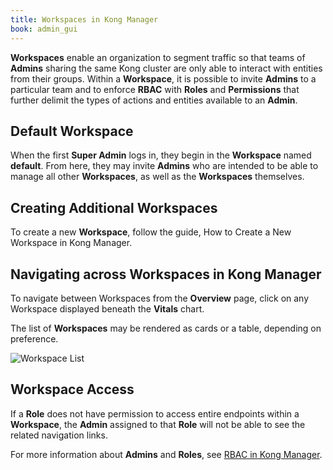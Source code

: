 ```yaml
---
title: Workspaces in Kong Manager
book: admin_gui
---
```


**Workspaces** enable an organization to segment traffic so that 
teams of **Admins** sharing the same Kong cluster are only able to 
interact with entities from their groups. Within a **Workspace**, 
it is possible to invite **Admins** to a particular team and to 
enforce **RBAC** with **Roles** and **Permissions** that further 
delimit the types of actions and entities available to an **Admin**.

## Default Workspace

When the first **Super Admin** logs in, they begin in the **Workspace**
named **default**. From here, they may invite **Admins** who are 
intended to be able to manage all other **Workspaces**, as well as 
the **Workspaces** themselves.

## Creating Additional Workspaces

To create a new **Workspace**, follow the guide, How to Create a New 
Workspace in Kong Manager.

## Navigating across Workspaces in Kong Manager

To navigate between Workspaces from the **Overview** page, click on any 
Workspace displayed beneath the **Vitals** chart. 

The list of **Workspaces** may be rendered as cards or a table, 
depending on preference.

![Workspace List](https://doc-assets.konghq.com/1.3/manager/kong-manager-workspaces-grid.png)

## Workspace Access

If a **Role** does not have permission to access entire endpoints within
a **Workspace**, the **Admin** assigned to that **Role** will not be 
able to see the related navigation links.

For more information about **Admins** and **Roles**, see 
[RBAC in Kong Manager](/enterprise/{{page.kong_version}}/kong-manager/administration/rbac/rbac). 
